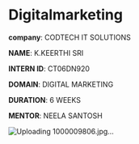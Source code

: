 
# Digitalmarketing

**company**: CODTECH IT SOLUTIONS

**NAME**: K.KEERTHI SRI

**INTERN ID**: CT06DN920

**DOMAIN**: DIGITAL MARKETING 

**DURATION**: 6 WEEKS 

**MENTOR**: NEELA SANTOSH 

![Uploading 1000009806.jpg…]()


